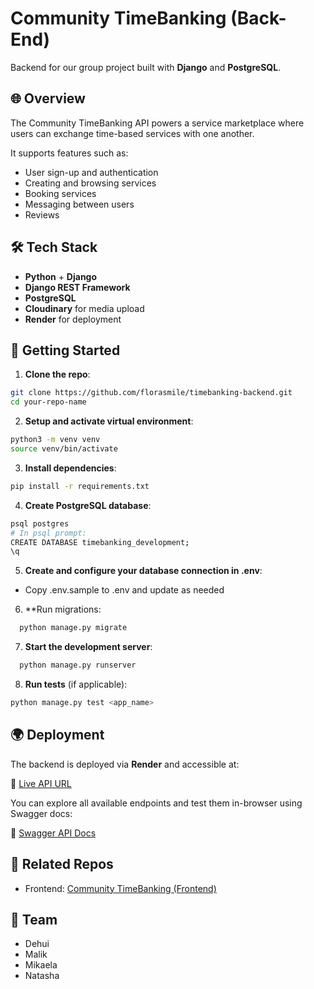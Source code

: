# Community TimeBanking (Back-End)

Backend for our group project built with **Django** and **PostgreSQL**.

## 🌐 Overview

The Community TimeBanking API powers a service marketplace where users can exchange time-based services with one another.

It supports features such as:

- User sign-up and authentication
- Creating and browsing services
- Booking services
- Messaging between users
- Reviews 

## 🛠 Tech Stack

- **Python** + **Django**
- **Django REST Framework**
- **PostgreSQL**
- **Cloudinary** for media upload
- **Render** for deployment

## 🚀 Getting Started

1. **Clone the repo**:

```bash
git clone https://github.com/florasmile/timebanking-backend.git
cd your-repo-name
```
2. **Setup and activate virtual environment**:
```bash
python3 -m venv venv
source venv/bin/activate
```
3. **Install dependencies**:
```bash
pip install -r requirements.txt
```
4. **Create PostgreSQL database**:
```bash
psql postgres
# In psql prompt:
CREATE DATABASE timebanking_development;
\q
```
5. **Create and configure your database connection in .env**:
  - Copy .env.sample to .env and update as needed
6. **Run migrations:
```bash
  python manage.py migrate
```
7. **Start the development server**:
```bash
  python manage.py runserver
```
8. **Run tests** (if applicable):
```bash
python manage.py test <app_name>
```

## 🌍 Deployment

The backend is deployed via **Render** and accessible at:

🔗 [Live API URL](https://timebanking-backend.onrender.com)

You can explore all available endpoints and test them in-browser using Swagger docs:

🔗 [Swagger API Docs](https://timebanking-backend.onrender.com/api/docs/)


## 🔗 Related Repos

- Frontend: [Community TimeBanking (Frontend)](https://github.com/malikelmessiry/timebanking-frontend)
  
## 🤝 Team

- Dehui  
- Malik  
- Mikaela
- Natasha  
